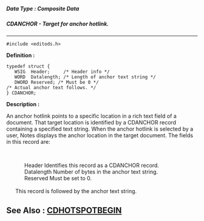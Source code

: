 ##### Data Type : Composite Data
##### CDANCHOR - Target for anchor hotlink.
---
```
#include <editods.h>
```

**Definition :**
```
typedef struct {
   WSIG  Header;     /* Header info */
   WORD  Datalength; /* Length of anchor text string */
   DWORD Reserved; /* Must be 0 */
/* Actual anchor text follows. */
} CDANCHOR;
```

**Description :**

An anchor hotlink points to a specific location in a rich text field of a document.  That target location is identified by a CDANCHOR record containing a specified text string.  When the anchor hotlink is selected by a user, Notes displays the anchor location in the target document.  The fields in this record are:
<ul><br>

<ul>Header		Identifies this record as a CDANCHOR record.<br>
Datalength	Number of bytes in the anchor text string.<br>
Reserved	Must be set to 0.</ul>
<br>
This record is followed by the anchor text string.</ul>



**See Also :**
[CDHOTSPOTBEGIN](/domino-c-api-docs/reference/Data/CDHOTSPOTBEGIN)
---
